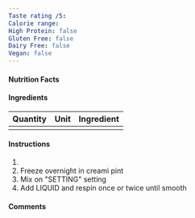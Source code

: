 ```yaml
---
Taste rating /5:
Calorie range:
High Protein: false
Gluten Free: false
Dairy Free: false
Vegan: false
---
```

#### Nutrition Facts
#### Ingredients

| Quantity | Unit | Ingredient |
| :------: | :--- | ---------- |
|          |      |            |

#### Instructions

1. 
2. Freeze overnight in creami pint
3. Mix on "SETTING" setting
4. Add LIQUID and respin once or twice until smooth

#### Comments


